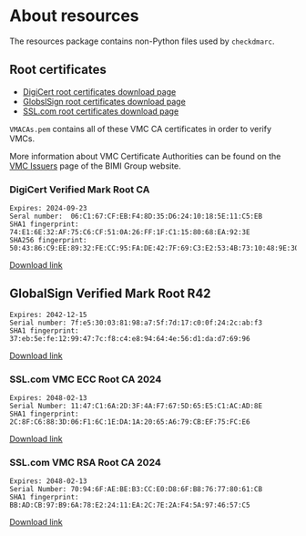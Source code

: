 # About resources

The resources package contains non-Python files used by `checkdmarc`.

## Root certificates

- [DigiCert root certificates download page](https://www.digicert.com/kb/digicert-root-certificates.htm)
- [GlobslSign root certificates download page](https://support.globalsign.com/ca-certificates/root-certificates/globalsign-root-certificates)
- [SSL.com root certificates download page](https://www.ssl.com/repository/)

`VMACAs.pem` contains all of these VMC CA certificates in order to verify VMCs.

More information about VMC Certificate Authorities can be found on the [VMC Issuers](https://bimigroup.org/vmc-issuers/) page of the BIMI Group website.

### DigiCert Verified Mark Root CA

```text
Expires: 2024-09-23
Seral number:  06:C1:67:CF:EB:F4:8D:35:D6:24:10:18:5E:11:C5:EB
SHA1 fingerprint: 74:E1:6E:32:AF:75:C6:CF:51:0A:26:FF:1F:C1:15:80:68:EA:92:3E
SHA256 fingerprint: 50:43:86:C9:EE:89:32:FE:CC:95:FA:DE:42:7F:69:C3:E2:53:4B:73:10:48:9E:30:0F:EE:44:8E:33:C4:6B:42
```

[Download link](http://cacerts.digicert.com/DigiCertVerifiedMarkRootCA.crt.pem)

## GlobalSign Verified Mark Root R42

```text
Expires: 2042-12-15
Serial number: 7f:e5:30:03:81:98:a7:5f:7d:17:c0:0f:24:2c:ab:f3
SHA1 fingerprint: 37:eb:5e:fe:12:99:47:7c:f8:c4:e8:94:64:4e:56:d1:da:d7:69:96
```

[Download link](https://secure.globalsign.com/cacert/gsverifiedmarkrootr42.crt)

### SSL.com VMC ECC Root CA 2024

```text
Expires: 2048-02-13
Serial Number: 11:47:C1:6A:2D:3F:4A:F7:67:5D:65:E5:C1:AC:AD:8E
SHA1 fingerprint: 2C:8F:C6:88:3D:06:F1:6C:1E:DA:1A:20:65:A6:79:CB:EF:75:FC:E6
```

[Download link](https://ssl.com/repo/certs/SSL.com-VMC-Root-2024-ECC.pem)

### SSL.com VMC RSA Root CA 2024

```text
Expires: 2048-02-13
Serial Number: 70:94:6F:AE:BE:B3:CC:E0:D8:6F:B8:76:77:80:61:CB
SHA1 fingerprint: BB:AD:CB:97:B9:6A:78:E2:24:11:EA:2C:7E:2A:F4:5A:97:46:57:C5
```

[Download link](https://ssl.com/repo/certs/SSL.com-VMC-Root-2024-RSA.pem)
